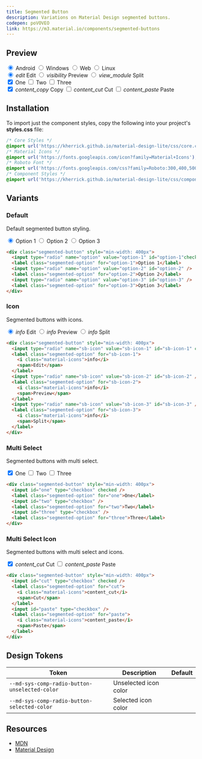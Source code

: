 ```yaml
---
title: Segmented Button
description: Variations on Material Design segmented buttons.
codepen: poVOVEO
link: https://m3.material.io/components/segmented-buttons
---
```


## Preview

<div class="preview">
  <div class="segmented-button" style="min-width: 400px">
    <input type="radio" name="platform" value="android" id="android"  checked />
    <label class="segmented-option" for="android">Android</label>
    <input type="radio" name="platform" value="windows" id="windows" />
    <label class="segmented-option" for="windows">Windows</label>
    <input type="radio" name="platform" value="web" id="web" />
    <label class="segmented-option" for="web">Web</label>
    <input type="radio" name="platform" value="linux" id="linux" />
    <label class="segmented-option" for="linux">Linux</label>
  </div>
  <div class="segmented-button" style="min-width: 400px">
    <input type="radio" name="group-editor" id="edit" checked/>
    <label class="segmented-option" for="edit">
      <i class="material-icons">edit</i>
      <span>Edit</span>
    </label>
    <input type="radio" name="group-editor" id="preview-value"  /  >
    <label class="segmented-option" for="preview-value">
      <i class="material-icons">visibility</i>
      <span>Preview</span>
    </label>
    <input type="radio" name="group-editor" id="split" />
    <label class="segmented-option" for="split">
      <i class="material-icons">view_module</i>
      <span>Split</span>
    </label>
  </div>
  <div class="segmented-button" style="min-width: 400px">
    <input id="one" type="checkbox" checked />
    <label class="segmented-option" for="one">One</label>
    <input id="two" type="checkbox" />
    <label class="segmented-option" for="two">Two</label>
    <input id="three" type="checkbox" />
    <label class="segmented-option" for="three">Three</label>
  </div>
  <div class="segmented-button" style="min-width: 400px">
    <input id="copy" type="checkbox" checked />
    <label class="segmented-option" for="copy">
      <i class="material-icons">content_copy</i>
      <span>Copy</span>
    </label>
    <input id="cut" type="checkbox" />
    <label class="segmented-option" for="cut">
      <i class="material-icons">content_cut</i>
      <span>Cut</span>
    </label>
    <input id="paste" type="checkbox" />
    <label class="segmented-option" for="paste">
      <i class="material-icons">content_paste</i>
      <span>Paste</span>
    </label>
  </div>
</div>

## Installation

To import just the component styles, copy the following into your project's **styles.css** file:

```css
/* Core Styles */
@import url('https://kherrick.github.io/material-design-lite/css/core.css');
/* Material Icons */
@import url('https://fonts.googleapis.com/icon?family=Material+Icons');
/* Roboto Font */
@import url('https://fonts.googleapis.com/css?family=Roboto:300,400,500,700&amp;display=swap');
/* Component Styles */
@import url('https://kherrick.github.io/material-design-lite/css/components/segmented-button/style.css');
```

## Variants

### Default

Default segmented button styling.

<div class="preview">
  <div class="segmented-button" style="min-width: 400px">
    <input type="radio" name="sb-single" value="sb-single-1" id="sb-single-1"checked/>
    <label class="segmented-option" for="sb-single-1">Option 1</label>
    <input type="radio" name="sb-single" value="sb-single-2" id="sb-single-2" />
    <label class="segmented-option" for="sb-single-2">Option 2</label>
    <input type="radio" name="sb-single" value="sb-single-3" id="sb-single-3" />
    <label class="segmented-option" for="sb-single-3">Option 3</label>
  </div>
</div>

```html
<div class="segmented-button" style="min-width: 400px">
  <input type="radio" name="option" value="option-1" id="option-1"checked/>
  <label class="segmented-option" for="option-1">Option 1</label>
  <input type="radio" name="option" value="option-2" id="option-2" />
  <label class="segmented-option" for="option-2">Option 2</label>
  <input type="radio" name="option" value="option-3" id="option-3" />
  <label class="segmented-option" for="option-3">Option 3</label>
</div>
```

### Icon

Segmented buttons with icons.

<div class="preview">
  <div class="segmented-button" style="min-width: 400px">
    <input type="radio" name="sb-icon" value="sb-icon-1" id="sb-icon-1" checked/>
    <label class="segmented-option" for="sb-icon-1">
      <i class="material-icons">info</i>
      <span>Edit</span>
    </label>
    <input type="radio" name="sb-icon" value="sb-icon-2" id="sb-icon-2" />
    <label class="segmented-option" for="sb-icon-2">
      <i class="material-icons">info</i>
      <span>Preview</span>
    </label>
    <input type="radio" name="sb-icon" value="sb-icon-3" id="sb-icon-3" />
    <label class="segmented-option" for="sb-icon-3">
      <i class="material-icons">info</i>
      <span>Split</span>
    </label>
  </div>
</div>

```html
<div class="segmented-button" style="min-width: 400px">
  <input type="radio" name="sb-icon" value="sb-icon-1" id="sb-icon-1" checked/>
  <label class="segmented-option" for="sb-icon-1">
    <i class="material-icons">info</i>
    <span>Edit</span>
  </label>
  <input type="radio" name="sb-icon" value="sb-icon-2" id="sb-icon-2" />
  <label class="segmented-option" for="sb-icon-2">
    <i class="material-icons">info</i>
    <span>Preview</span>
  </label>
  <input type="radio" name="sb-icon" value="sb-icon-3" id="sb-icon-3" />
  <label class="segmented-option" for="sb-icon-3">
    <i class="material-icons">info</i>
    <span>Split</span>
  </label>
</div>
```

### Multi Select

Segmented buttons with multi select.

<div class="preview">
  <div class="segmented-button" style="min-width: 400px">
    <input id="sb-multi-one" type="checkbox" checked />
    <label class="segmented-option" for="sb-multi-one">One</label>
    <input id="sb-multi-two" type="checkbox" />
    <label class="segmented-option" for="sb-multi-two">Two</label>
    <input id="sb-multi-three" type="checkbox" />
    <label class="segmented-option" for="sb-multi-three">Three</label>
  </div>
</div>

```html
<div class="segmented-button" style="min-width: 400px">
  <input id="one" type="checkbox" checked />
  <label class="segmented-option" for="one">One</label>
  <input id="two" type="checkbox" />
  <label class="segmented-option" for="two">Two</label>
  <input id="three" type="checkbox" />
  <label class="segmented-option" for="three">Three</label>
</div>
```

### Multi Select Icon

Segmented buttons with multi select and icons.

<div class="preview">
  <div class="segmented-button" style="min-width: 400px">
    <input id="sb-multi-icon-cut" type="checkbox" checked />
    <label class="segmented-option" for="sb-multi-icon-cut">
      <i class="material-icons">content_cut</i>
      <span>Cut</span>
    </label>
    <input id="sb-multi-icon-paste" type="checkbox" />
    <label class="segmented-option" for="sb-multi-icon-paste">
      <i class="material-icons">content_paste</i>
      <span>Paste</span>
    </label>
  </div>
</div>

```html
<div class="segmented-button" style="min-width: 400px">
  <input id="cut" type="checkbox" checked />
  <label class="segmented-option" for="cut">
    <i class="material-icons">content_cut</i>
    <span>Cut</span>
  </label>
  <input id="paste" type="checkbox" />
  <label class="segmented-option" for="paste">
    <i class="material-icons">content_paste</i>
    <span>Paste</span>
  </label>
</div>
```

## Design Tokens

| Token                                         | Description           | Default                                                                                                         |
|-----------------------------------------------|-----------------------|-----------------------------------------------------------------------------------------------------------------|
| `--md-sys-comp-radio-button-unselected-color` | Unselected icon color | <div class="tooltip token-box color-on-surface-variant" data-tooltip="--md-sys-color-on-surface-variant"></div> |
| `--md-sys-comp-radio-button-selected-color`   | Selected icon color   | <div class="tooltip token-box color-primary" data-tooltip="--md-sys-color-primary"></div>                       |

## Resources

- [MDN](https://developer.mozilla.org/en-US/docs/Web/HTML/Element/input/radio)
- [Material Design](https://m3.material.io/components/segmented-buttons)
